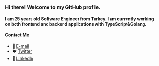 ### Hi there! Welcome to my GitHub profile.

#### I am 25 years old Software Engineer from Turkey. I am currently working on both frontend and backend applications with TypeScript&Golang.

#### Contact Me
- 📨 [E-mail](mailto:mehmetselcukcandan@icloud.com)
- 🐦 [Twitter](https://twitter.com/mscandandev)
- 👜 [LinkedIn](https://www.linkedin.com/in/mehmetselcukcandan)
